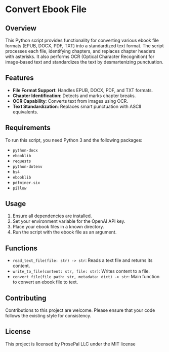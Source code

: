 
# Convert Ebook File

## Overview
This Python script provides functionality for converting various ebook file formats (EPUB, DOCX, PDF, TXT) into a standardized text format. The script processes each file, identifying chapters, and replaces chapter headers with asterisks. It also performs OCR (Optical Character Recognition) for image-based text and standardizes the text by desmartenizing punctuation.

## Features
- **File Format Support**: Handles EPUB, DOCX, PDF, and TXT formats.
- **Chapter Identification**: Detects and marks chapter breaks.
- **OCR Capability**: Converts text from images using OCR.
- **Text Standardization**: Replaces smart punctuation with ASCII equivalents.

## Requirements
To run this script, you need Python 3 and the following packages:
- `python-docx`
- `ebooklib`
- `requests`
- `python-dotenv`
- `bs4`
- `ebooklib`
- `pdfminer.six`
- `pillow`

## Usage
1. Ensure all dependencies are installed.
2. Set your environment variable for the OpenAI API key.
3. Place your ebook files in a known directory.
4. Run the script with the ebook file as an argument.

## Functions
- `read_text_file(file: str) -> str`: Reads a text file and returns its content.
- `write_to_file(content: str, file: str)`: Writes content to a file.
- `convert_file(file_path: str, metadata: dict) -> str`: Main function to convert an ebook file to text.

## Contributing
Contributions to this project are welcome. Please ensure that your code follows the existing style for consistency.

## License
This project is licensed by ProsePal LLC under the MIT license
